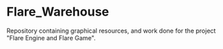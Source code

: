 # Flare_Warehouse
Repository containing graphical resources, and work done for the project "Flare Engine and Flare Game".
